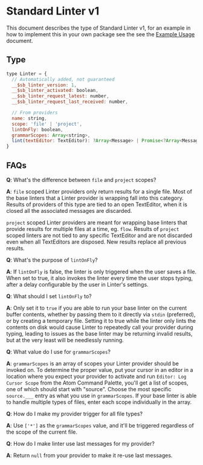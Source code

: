 # Standard Linter v1

This document describes the type of Standard Linter v1, for an example in how to
implement this in your own package see the see the
[Example Usage](../examples/standard-linter-v1.md) document.

## Type

```js
type Linter = {
  // Automatically added, not guaranteed
  __$sb_linter_version: 1,
  __$sb_linter_activated: boolean,
  __$sb_linter_request_latest: number,
  __$sb_linter_request_last_received: number,

  // From providers
  name: string,
  scope: 'file' | 'project',
  lintOnFly: boolean,
  grammarScopes: Array<string>,
  lint(textEditor: TextEditor): ?Array<Message> | Promise<?Array<Message>>,
}
```

## FAQs

**Q**: What's the difference between `file` and `project` scopes?

**A**: `file` scoped Linter providers only return results for a single file.
Most of the base linters that a Linter provider is wrapping fall into this
category. Results of providers of this type are tied to an open TextEditor,
when it is closed all the associated messages are discarded.

`project` scoped Linter providers are meant for wrapping base linters that
provide results for multiple files at a time, eg. `flow`. Results of `project`
scoped linters are not tied to any specific TextEditor and are not discarded
even when all TextEditors are disposed. New results replace all previous
results.

**Q**: What's the purpose of `lintOnFly`?

**A**: If `lintOnFly` is false, the linter is only triggered when the user saves
a file. When set to true, it also invokes the linter every time the user stops
typing, after a delay configurable by the user in Linter's settings.

**Q**: What should I set `lintOnFly` to?

**A**: Only set it to `true` if you are able to run your base linter on the
current buffer contents, whether by passing them to it directly via `stdin`
(preferred), or by creating a temporary file. Setting it to true while the
linter only lints the contents on disk would cause Linter to repeatedly call
your provider during typing, leading to issues as the base linter may be
returning invalid results, but at the very least will be needlessly running.

**Q**: What value do I use for `grammarScopes`?

**A**: `grammarScopes` is an array of scopes your Linter provider should be
invoked on. To determine the proper value, put your cursor in an editor in a
location where you expect your provider to activate and run
`Editor: Log Cursor Scope` from the Atom Command Palette, you'll get a list of
scopes, one of which should start with "source". Choose the most specific
`source.___` entry as what you use in `grammarScopes`. If your base linter is
able to handle multiple types of files, enter each scope individually in the
array.

**Q**: How do I make my provider trigger for all file types?

**A**: Use `['*']` as the `grammarScopes` value, and it'll be triggered
regardless of the scope of the current file.

**Q**: How do I make linter use last messages for my provider?

**A**: Return `null` from your provider to make it re-use last messages.
